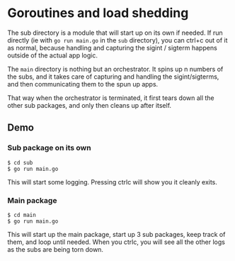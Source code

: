 # Goroutines and load shedding

The sub directory is a module that will start up on its own if needed. If run directly (ie with `go run main.go` in the `sub` directory), you can ctrl+c out of it as normal, because handling and capturing the sigint / sigterm happens outside of the actual app logic.

The `main` directory is nothing but an orchestrator. It spins up n numbers of the subs, and it takes care of capturing and handling the sigint/sigterms, and then communicating them to the spun up apps.

That way when the orchestrator is terminated, it first tears down all the other sub packages, and only then cleans up after itself.

## Demo
### Sub package on its own
```shell
$ cd sub
$ go run main.go
```
This will start some logging. Pressing ctrlc will show you it cleanly exits.

### Main package
```shell
$ cd main
$ go run main.go
```
This will start up the main package, start up 3 sub packages, keep track of them, and loop until needed. When you ctrlc, you will see all the other logs as the subs are being torn down.
